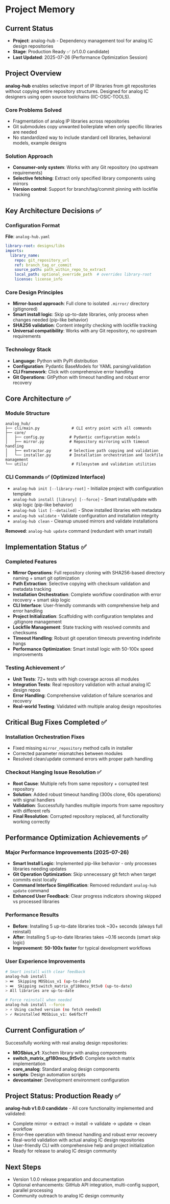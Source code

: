 # Project Memory

## Current Status
- **Project**: analog-hub - Dependency management tool for analog IC design repositories
- **Stage**: Production Ready ✅ (v1.0.0 candidate)
- **Last Updated**: 2025-07-26 (Performance Optimization Session)

## Project Overview
**analog-hub** enables selective import of IP libraries from git repositories without copying entire repository structures. Designed for analog IC designers using open source toolchains (IIC-OSIC-TOOLS).

### Core Problems Solved
- Fragmentation of analog IP libraries across repositories
- Git submodules copy unwanted boilerplate when only specific libraries are needed
- No standardized way to include standard cell libraries, behavioral models, example designs

### Solution Approach
- **Consumer-only system**: Works with any Git repository (no upstream requirements)
- **Selective fetching**: Extract only specified library components using mirrors
- **Version control**: Support for branch/tag/commit pinning with lockfile tracking

## Key Architecture Decisions ✅

### **Configuration Format**
**File**: `analog-hub.yaml`
```yaml
library-root: designs/libs
imports:
  library_name:
    repo: git_repository_url
    ref: branch_tag_or_commit  
    source_path: path_within_repo_to_extract
    local_path: optional_override_path  # overrides library-root
    license: license_info
```

### **Core Design Principles**
- **Mirror-based approach**: Full clone to isolated `.mirror/` directory (gitignored)
- **Smart install logic**: Skip up-to-date libraries, only process when changes needed (pip-like behavior)
- **SHA256 validation**: Content integrity checking with lockfile tracking
- **Universal compatibility**: Works with any Git repository, no upstream requirements

### **Technology Stack**
- **Language**: Python with PyPI distribution
- **Configuration**: Pydantic BaseModels for YAML parsing/validation
- **CLI Framework**: Click with comprehensive error handling
- **Git Operations**: GitPython with timeout handling and robust error recovery

## Core Architecture ✅

### **Module Structure**
```
analog_hub/
├── cli/main.py              # CLI entry point with all commands
├── core/
│   ├── config.py           # Pydantic configuration models
│   ├── mirror.py           # Repository mirroring with timeout handling
│   ├── extractor.py        # Selective path copying and validation
│   └── installer.py        # Installation orchestration and lockfile management
└── utils/                   # Filesystem and validation utilities
```

### **CLI Commands** ✅ (Optimized Interface)
- `analog-hub init [--library-root]` - Initialize project with configuration template
- `analog-hub install [library] [--force]` - Smart install/update with skip logic (pip-like behavior)
- `analog-hub list [--detailed]` - Show installed libraries with metadata
- `analog-hub validate` - Validate configuration and installation integrity
- `analog-hub clean` - Cleanup unused mirrors and validate installations

**Removed**: `analog-hub update` command (redundant with smart install)

## Implementation Status ✅

### **Completed Features**
- **Mirror Operations**: Full repository cloning with SHA256-based directory naming + smart git optimization
- **Path Extraction**: Selective copying with checksum validation and metadata tracking
- **Installation Orchestration**: Complete workflow coordination with error recovery + smart skip logic
- **CLI Interface**: User-friendly commands with comprehensive help and error handling
- **Project Initialization**: Scaffolding with configuration templates and .gitignore management
- **Lockfile Management**: State tracking with resolved commits and checksums
- **Timeout Handling**: Robust git operation timeouts preventing indefinite hangs
- **Performance Optimization**: Smart install logic with 50-100x speed improvements

### **Testing Achievement** ✅
- **Unit Tests**: 72+ tests with high coverage across all modules
- **Integration Tests**: Real repository validation with actual analog IC design repos
- **Error Handling**: Comprehensive validation of failure scenarios and recovery
- **Real-world Testing**: Validated with multiple analog design repositories

## Critical Bug Fixes Completed ✅

### **Installation Orchestration Fixes**
- Fixed missing `mirror_repository` method calls in installer
- Corrected parameter mismatches between modules
- Resolved clean/update command errors with proper path handling

### **Checkout Hanging Issue Resolution** ✅
- **Root Cause**: Multiple refs from same repository + corrupted test repository
- **Solution**: Added robust timeout handling (300s clone, 60s operations) with signal handlers
- **Validation**: Successfully handles multiple imports from same repository with different refs
- **Final Resolution**: Corrupted repository replaced, all functionality working correctly

## Performance Optimization Achievements ✅

### **Major Performance Improvements (2025-07-26)**
- **Smart Install Logic**: Implemented pip-like behavior - only processes libraries needing updates
- **Git Operation Optimization**: Skip unnecessary git fetch when target commits exist locally
- **Command Interface Simplification**: Removed redundant `analog-hub update` command
- **Enhanced User Feedback**: Clear progress indicators showing skipped vs processed libraries

### **Performance Results**
- **Before**: Installing 5 up-to-date libraries took ~30+ seconds (always full reinstall)
- **After**: Installing 5 up-to-date libraries takes ~0.16 seconds (smart skip logic)
- **Improvement**: **50-100x faster** for typical development workflows

### **User Experience Improvements**
```bash
# Smart install with clear feedback
analog-hub install
> ⏭️  Skipping MOSbius_v1 (up-to-date)
> ⏭️  Skipping switch_matrix_gf180mcu_9t5v0 (up-to-date)
> All libraries are up-to-date

# Force reinstall when needed
analog-hub install --force
> ⚡ Using cached version (no fetch needed)
> ✓ Reinstalled MOSbius_v1: 6e6fbcff
```

## Current Configuration ✅
Successfully working with real analog design repositories:
- **MOSbius_v1**: Xschem library with analog components
- **switch_matrix_gf180mcu_9t5v0**: Complete switch matrix implementation  
- **core_analog**: Standard analog design components
- **scripts**: Design automation scripts
- **devcontainer**: Development environment configuration

## Project Status: Production Ready ✅
**analog-hub v1.0.0 candidate** - All core functionality implemented and validated:
- Complete mirror → extract → install → validate → update → clean workflow
- Error-free operation with timeout handling and robust error recovery
- Real-world validation with actual analog IC design repositories
- User-friendly CLI with comprehensive help and project initialization
- Ready for release to analog IC design community

## Next Steps
- Version 1.0.0 release preparation and documentation  
- Optional enhancements: GitHub API integration, multi-config support, parallel processing
- Community outreach to analog IC design community